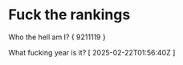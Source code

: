 # Fuck the rankings

Who the hell am I?
{ 9211119 }

What fucking year is it?
[ 2025-02-22T01:56:40Z ]
